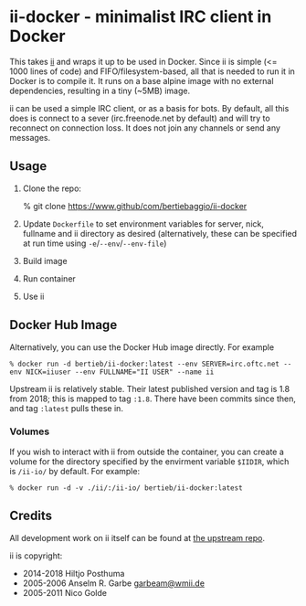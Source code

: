 # ii-docker - minimalist IRC client in Docker

This takes [ii](https://tools.suckless.org/ii/) and wraps it up to be used in Docker. Since ii is simple (<= 1000 lines of code) and FIFO/filesystem-based, all that is needed to run it in Docker is to compile it.
It runs on a base alpine image with no external dependencies, resulting in a tiny (~5MB) image.

ii can be used a simple IRC client, or as a basis for bots. By default, all this does is connect to a sever (irc.freenode.net by default) and will try to reconnect on connection loss. It does not join any channels or send any messages.

## Usage

1. Clone the repo:

      % git clone https://www.github/com/bertiebaggio/ii-docker

2. Update `Dockerfile` to set environment variables for server, nick, fullname and ii directory as desired (alternatively, these can be specified at run time using `-e`/`--env`/`--env-file`)

3. Build image

4. Run container

5. Use ii


## Docker Hub Image

Alternatively, you can use the Docker Hub image directly. For example

    % docker run -d bertieb/ii-docker:latest --env SERVER=irc.oftc.net --env NICK=iiuser --env FULLNAME="II USER" --name ii

Upstream ii is relatively stable. Their latest published version and tag is 1.8 from 2018; this is mapped to tag `:1.8`. There have been commits since then, and tag `:latest` pulls these in.

### Volumes

If you wish to interact with ii from outside the container, you can create a volume for the directory specified by the envirment variable `$IIDIR`, which is `/ii-io/` by default. For example:

    % docker run -d -v ./ii/:/ii-io/ bertieb/ii-docker:latest

## Credits

All development work on ii itself can be found at [the upstream repo](https://git.suckless.org/ii/). 

ii is copyright:

- 2014-2018 Hiltjo Posthuma <hiltjo at codemadness dot org>
- 2005-2006 Anselm R. Garbe <garbeam@wmii.de>
- 2005-2011 Nico Golde <nico at ngolde dot de>
